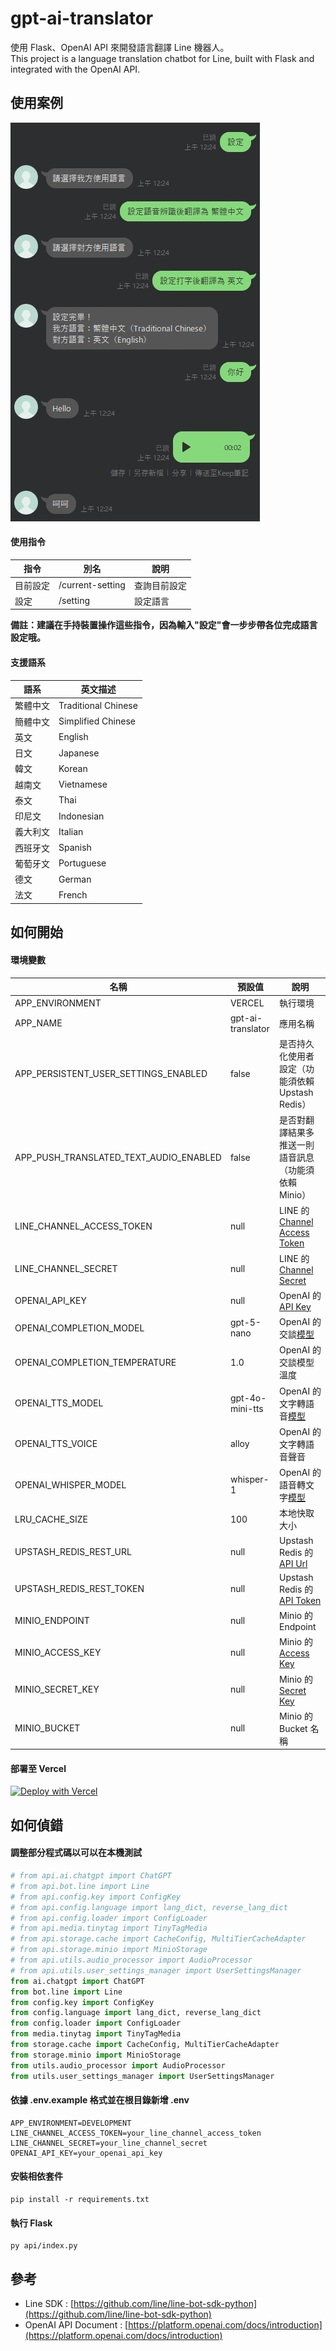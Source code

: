 # gpt-ai-translator

使用 Flask、OpenAI API 來開發語言翻譯 Line 機器人。  
This project is a language translation chatbot for Line, built with Flask and integrated with the OpenAI API.

## 使用案例

![Image](data/img/demo.png)

#### 使用指令

| 指令     | 別名             | 說明         |
| -------- | ---------------- | ------------ |
| 目前設定 | /current-setting | 查詢目前設定 |
| 設定     | /setting         | 設定語言     |

**備註：建議在手持裝置操作這些指令，因為輸入"設定"會一步步帶各位完成語言設定哦。**

#### 支援語系

| 語系     | 英文描述            |
| -------- | ------------------- |
| 繁體中文 | Traditional Chinese |
| 簡體中文 | Simplified Chinese  |
| 英文     | English             |
| 日文     | Japanese            |
| 韓文     | Korean              |
| 越南文   | Vietnamese          |
| 泰文     | Thai                |
| 印尼文   | Indonesian          |
| 義大利文 | Italian             |
| 西班牙文 | Spanish             |
| 葡萄牙文 | Portuguese          |
| 德文     | German              |
| 法文     | French              |

## 如何開始

#### 環境變數

| 名稱                                   | 預設值            | 說明                                                                   |
| -------------------------------------- | ----------------- | ---------------------------------------------------------------------- |
| APP_ENVIRONMENT                        | VERCEL            | 執行環境                                                               |
| APP_NAME                               | gpt-ai-translator | 應用名稱                                                               |
| APP_PERSISTENT_USER_SETTINGS_ENABLED   | false             | 是否持久化使用者設定（功能須依賴 Upstash Redis）                       |
| APP_PUSH_TRANSLATED_TEXT_AUDIO_ENABLED | false             | 是否對翻譯結果多推送一則語音訊息（功能須依賴 Minio）                   |
| LINE_CHANNEL_ACCESS_TOKEN              | null              | LINE 的 [Channel Access Token](data/img/line-channel-access-token.png) |
| LINE_CHANNEL_SECRET                    | null              | LINE 的 [Channel Secret](data/img/line-channel-secret.png)             |
| OPENAI_API_KEY                         | null              | OpenAI 的 [API Key](data/img/openai-api-key.png)                       |
| OPENAI_COMPLETION_MODEL                | gpt-5-nano        | OpenAI 的交談[模型](https://platform.openai.com/docs/models)           |
| OPENAI_COMPLETION_TEMPERATURE          | 1.0               | OpenAI 的交談模型溫度                                                  |
| OPENAI_TTS_MODEL                       | gpt-4o-mini-tts   | OpenAI 的文字轉語音[模型](https://platform.openai.com/docs/models)     |
| OPENAI_TTS_VOICE                       | alloy             | OpenAI 的文字轉語音聲音                                                |
| OPENAI_WHISPER_MODEL                   | whisper-1         | OpenAI 的語音轉文字[模型](https://platform.openai.com/docs/models)     |
| LRU_CACHE_SIZE                         | 100               | 本地快取大小                                                           |
| UPSTASH_REDIS_REST_URL                 | null              | Upstash Redis 的 [API Url](data/img/upstash-redis-rest-info.png)       |
| UPSTASH_REDIS_REST_TOKEN               | null              | Upstash Redis 的 [API Token](data/img/upstash-redis-rest-info.png)     |
| MINIO_ENDPOINT                         | null              | Minio 的 Endpoint                                                      |
| MINIO_ACCESS_KEY                       | null              | Minio 的 [Access Key](data/img/minio-key.png)                          |
| MINIO_SECRET_KEY                       | null              | Minio 的 [Secret Key](data/img/minio-key.png)                          |
| MINIO_BUCKET                           | null              | Minio 的 Bucket 名稱                                                   |

#### 部署至 Vercel

[![Deploy with Vercel](https://vercel.com/button)](https://vercel.com/new/clone?repository-url=https%3A%2F%2Fgithub.com%2Fcdcd72%2Fgpt-ai-translator&env=LINE_CHANNEL_ACCESS_TOKEN,LINE_CHANNEL_SECRET,OPENAI_API_KEY)

## 如何偵錯

#### 調整部分程式碼以可以在本機測試

```python
# from api.ai.chatgpt import ChatGPT
# from api.bot.line import Line
# from api.config.key import ConfigKey
# from api.config.language import lang_dict, reverse_lang_dict
# from api.config.loader import ConfigLoader
# from api.media.tinytag import TinyTagMedia
# from api.storage.cache import CacheConfig, MultiTierCacheAdapter
# from api.storage.minio import MinioStorage
# from api.utils.audio_processor import AudioProcessor
# from api.utils.user_settings_manager import UserSettingsManager
from ai.chatgpt import ChatGPT
from bot.line import Line
from config.key import ConfigKey
from config.language import lang_dict, reverse_lang_dict
from config.loader import ConfigLoader
from media.tinytag import TinyTagMedia
from storage.cache import CacheConfig, MultiTierCacheAdapter
from storage.minio import MinioStorage
from utils.audio_processor import AudioProcessor
from utils.user_settings_manager import UserSettingsManager
```

#### 依據 .env.example 格式並在根目錄新增 .env

    APP_ENVIRONMENT=DEVELOPMENT
    LINE_CHANNEL_ACCESS_TOKEN=your_line_channel_access_token
    LINE_CHANNEL_SECRET=your_line_channel_secret
    OPENAI_API_KEY=your_openai_api_key

#### 安裝相依套件

    pip install -r requirements.txt

#### 執行 Flask

    py api/index.py

## 參考

- Line SDK : [https://github.com/line/line-bot-sdk-python](https://github.com/line/line-bot-sdk-python)
- OpenAI API Document : [https://platform.openai.com/docs/introduction](https://platform.openai.com/docs/introduction)
